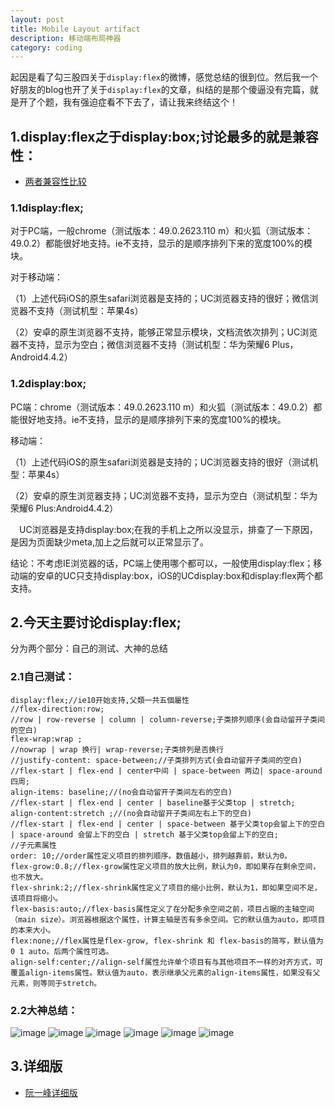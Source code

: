 ```yaml
---
layout: post
title: Mobile Layout artifact
description: 移动端布局神器
category: coding
---
```

起因是看了勾三股四关于`display:flex`的微博，感觉总结的很到位。然后我一个好朋友的blog也开了关于`display:flex`的文章，纠结的是那个傻逼没有完篇，就是开了个题，我有强迫症看不下去了，请让我来终结这个！

## 1.display:flex之于display:box;讨论最多的就是兼容性：

- [两者兼容性比较][1]

### 1.1display:flex;
对于PC端，一般chrome（测试版本：49.0.2623.110 m）和火狐（测试版本：49.0.2）都能很好地支持。ie不支持，显示的是顺序排列下来的宽度100%的模块。

对于移动端：

（1）上述代码iOS的原生safari浏览器是支持的；UC浏览器支持的很好；微信浏览器不支持（测试机型：苹果4s）

（2）安卓的原生浏览器不支持，能够正常显示模块，文档流依次排列；UC浏览器不支持，显示为空白；微信浏览器不支持（测试机型：华为荣耀6 Plus，Android4.4.2）

### 1.2display:box;
PC端：chrome（测试版本：49.0.2623.110 m）和火狐（测试版本：49.0.2）都能很好地支持。ie不支持，显示的是顺序排列下来的宽度100%的模块。

移动端：

（1）上述代码iOS的原生safari浏览器是支持的；UC浏览器支持的很好（测试机型：苹果4s）

（2）安卓的原生浏览器支持；UC浏览器不支持，显示为空白（测试机型：华为荣耀6 Plus:Android4.4.2）

　UC浏览器是支持display:box;在我的手机上之所以没显示，排查了一下原因，是因为页面缺少meta,<meta name="viewport" content="width=device-width" />加上之后就可以正常显示了。

结论：不考虑IE浏览器的话，PC端上使用哪个都可以，一般使用display:flex；移动端的安卓的UC只支持display:box，iOS的UCdisplay:box和display:flex两个都支持。

## 2.今天主要讨论display:flex;

分为两个部分：自己的测试、大神的总结

### 2.1自己测试：

    display:flex;//ie10开始支持,父類一共五個屬性
    //flex-direction:row;
    //row | row-reverse | column | column-reverse;子类排列顺序(会自动留开子类间的空白)
    flex-wrap:wrap ;
    //nowrap | wrap 换行| wrap-reverse;子类排列是否换行
    //justify-content: space-between;//子类排列方式(会自动留开子类间的空白)
    //flex-start | flex-end | center中间 | space-between 两边| space-around四周;
    align-items: baseline;//(no会自动留开子类间左右的空白)
    //flex-start | flex-end | center | baseline基于父类top | stretch;
    align-content:stretch ;//(no会自动留开子类间左右上下的空白)
    //flex-start | flex-end | center | space-between 基于父类top会留上下的空白 | space-around 会留上下的空白 | stretch 基于父类top会留上下的空白;
    //子元素属性
    order: 10;//order属性定义项目的排列顺序。数值越小，排列越靠前，默认为0。
    flex-grow:0.8;//flex-grow属性定义项目的放大比例，默认为0，即如果存在剩余空间，也不放大。
    flex-shrink:2;//flex-shrink属性定义了项目的缩小比例，默认为1，即如果空间不足，该项目将缩小。
    flex-basis:auto;//flex-basis属性定义了在分配多余空间之前，项目占据的主轴空间（main size）。浏览器根据这个属性，计算主轴是否有多余空间。它的默认值为auto，即项目的本来大小。
    flex:none;//flex属性是flex-grow, flex-shrink 和 flex-basis的简写，默认值为0 1 auto。后两个属性可选。
    align-self:center;//align-self属性允许单个项目有与其他项目不一样的对齐方式，可覆盖align-items属性。默认值为auto，表示继承父元素的align-items属性，如果没有父元素，则等同于stretch。

### 2.2大神总结：

![image](http://ww4.sinaimg.cn/mw690/660d0cdfjw1etlhxhx0lgj218g0xc76b.jpg)
![image](http://ww1.sinaimg.cn/mw690/660d0cdfjw1etlhxise4kj218g0xc0vf.jpg)
![image](http://ww1.sinaimg.cn/mw690/660d0cdfjw1etlhxjtkfwj218g0xcwhp.jpg)
![image](http://ww3.sinaimg.cn/mw690/660d0cdfjw1etlhxjven9j218g0xcgp4.jpg)
![image](http://ww4.sinaimg.cn/mw690/660d0cdfjw1etlhxkrusyj218g0xcwhn.jpg)
![image](http://ww4.sinaimg.cn/mw690/660d0cdfjw1etlhxl3605j218g0xcwip.jpg)

## 3.详细版

- [阮一峰详细版][2]

[1]:http://www.cnblogs.com/walk-on-the-way/p/5997073.html
[2]:http://www.ruanyifeng.com/blog/2015/07/flex-grammar.html
